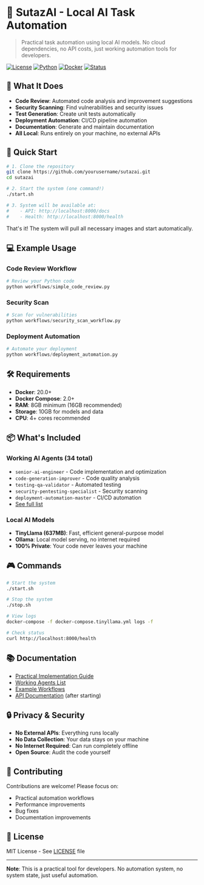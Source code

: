 # 🚀 SutazAI - Local AI Task Automation

> Practical task automation using local AI models. No cloud dependencies, no API costs, just working automation tools for developers.

[![License](https://img.shields.io/badge/license-MIT-blue.svg)](LICENSE)
[![Python](https://img.shields.io/badge/python-3.11+-blue.svg)](https://www.python.org)
[![Docker](https://img.shields.io/badge/docker-20.0+-blue.svg)](https://www.docker.com)
[![Status](https://img.shields.io/badge/status-production_ready-green.svg)](https://github.com)

## 🎯 What It Does

- **Code Review**: Automated code analysis and improvement suggestions
- **Security Scanning**: Find vulnerabilities and security issues
- **Test Generation**: Create unit tests automatically
- **Deployment Automation**: CI/CD pipeline automation
- **Documentation**: Generate and maintain documentation
- **All Local**: Runs entirely on your machine, no external APIs

## 🚀 Quick Start

```bash
# 1. Clone the repository
git clone https://github.com/yourusername/sutazai.git
cd sutazai

# 2. Start the system (one command!)
./start.sh

# 3. System will be available at:
#    - API: http://localhost:8000/docs
#    - Health: http://localhost:8000/health
```

That's it! The system will pull all necessary images and start automatically.

## 💻 Example Usage

### Code Review Workflow
```python
# Review your Python code
python workflows/simple_code_review.py
```

### Security Scan
```python
# Scan for vulnerabilities
python workflows/security_scan_workflow.py
```

### Deployment Automation
```python
# Automate your deployment
python workflows/deployment_automation.py
```

## 🛠️ Requirements

- **Docker**: 20.0+ 
- **Docker Compose**: 2.0+
- **RAM**: 8GB minimum (16GB recommended)
- **Storage**: 10GB for models and data
- **CPU**: 4+ cores recommended

## 📦 What's Included

### Working AI Agents (34 total)
- `senior-ai-engineer` - Code implementation and optimization
- `code-generation-improver` - Code quality analysis
- `testing-qa-validator` - Automated testing
- `security-pentesting-specialist` - Security scanning
- `deployment-automation-master` - CI/CD automation
- [See full list](docs/PRACTICAL_AGENTS_LIST.md)

### Local AI Models
- **TinyLlama (637MB)**: Fast, efficient general-purpose model
- **Ollama**: Local model serving, no internet required
- **100% Private**: Your code never leaves your machine

## 🎮 Commands

```bash
# Start the system
./start.sh

# Stop the system
./stop.sh

# View logs
docker-compose -f docker-compose.tinyllama.yml logs -f

# Check status
curl http://localhost:8000/health
```

## 📚 Documentation

- [Practical Implementation Guide](PRACTICAL_IMPLEMENTATION_GUIDE.md)
- [Working Agents List](docs/PRACTICAL_AGENTS_LIST.md)
- [Example Workflows](workflows/)
- [API Documentation](http://localhost:8000/docs) (after starting)

## 🔒 Privacy & Security

- **No External APIs**: Everything runs locally
- **No Data Collection**: Your data stays on your machine
- **No Internet Required**: Can run completely offline
- **Open Source**: Audit the code yourself

## 🤝 Contributing

Contributions are welcome! Please focus on:
- Practical automation workflows
- Performance improvements
- Bug fixes
- Documentation improvements

## 📝 License

MIT License - See [LICENSE](LICENSE) file

---

**Note**: This is a practical tool for developers. No automation system, no system state, just useful automation.
